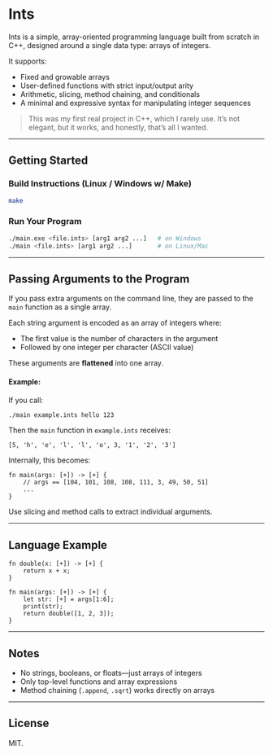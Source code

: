 # Ints

Ints is a simple, array-oriented programming language built from scratch in C++, designed around a single data type: arrays of integers.

It supports:

* Fixed and growable arrays
* User-defined functions with strict input/output arity
* Arithmetic, slicing, method chaining, and conditionals
* A minimal and expressive syntax for manipulating integer sequences

> This was my first real project in C++, which I rarely use. It’s not elegant, but it works, and honestly, that’s all I wanted.

---

## Getting Started

### Build Instructions (Linux / Windows w/ Make)

```bash
make
```

### Run Your Program

```bash
./main.exe <file.ints> [arg1 arg2 ...]   # on Windows
./main <file.ints> [arg1 arg2 ...]       # on Linux/Mac
```

---

## Passing Arguments to the Program

If you pass extra arguments on the command line, they are passed to the `main` function as a single array.

Each string argument is encoded as an array of integers where:

* The first value is the number of characters in the argument
* Followed by one integer per character (ASCII value)

These arguments are **flattened** into one array.

#### Example:

If you call:

```bash
./main example.ints hello 123
```

Then the `main` function in `example.ints` receives:

```ints
[5, 'h', 'e', 'l', 'l', 'o', 3, '1', '2', '3']
```

Internally, this becomes:

```ints
fn main(args: [+]) -> [+] {
    // args == [104, 101, 108, 108, 111, 3, 49, 50, 51]
    ...
}
```

Use slicing and method calls to extract individual arguments.

---

## Language Example

```ints
fn double(x: [+]) -> [+] {
    return x + x;
}

fn main(args: [+]) -> [+] {
    let str: [+] = args[1:6];
    print(str);
    return double([1, 2, 3]);
}
```

---

## Notes

* No strings, booleans, or floats—just arrays of integers
* Only top-level functions and array expressions
* Method chaining (`.append`, `.sqrt`) works directly on arrays

---

## License

MIT.
